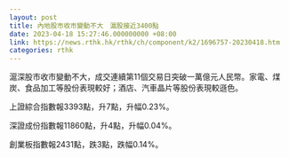 ```yaml
---
layout: post
title: 內地股市收市變動不大　滬股接近3400點
date: 2023-04-18 15:27:46.000000000 +08:00
link: https://news.rthk.hk/rthk/ch/component/k2/1696757-20230418.htm
categories: rthk
---
```


滬深股市收市變動不大，成交連續第11個交易日突破一萬億元人民幣。家電、煤炭、食品加工等股份表現較好；酒店、汽車晶片等股份表現較遜色。

上證綜合指數報3393點，升7點，升幅0.23%。

深證成份指數報11860點，升4點，升幅0.04%。

創業板指數報2431點，跌3點，跌幅0.14%。
